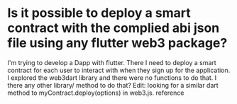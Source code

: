 
# Is it possible to deploy a smart contract with the complied abi json file using any flutter web3 package?

I'm trying to develop a Dapp with flutter. There I need to deploy a smart contract for each user to interact with when they sign up for the application. I explored the web3dart library and there were no functions to do that. I there any other library/ method to do that?
Edit: looking for a similar dart method to myContract.deploy(options) in web3.js. reference

        